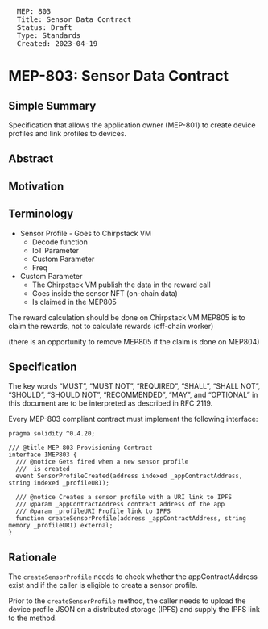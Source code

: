 <pre>
  MEP: 803
  Title: Sensor Data Contract
  Status: Draft
  Type: Standards
  Created: 2023-04-19
</pre>

# MEP-803: Sensor Data Contract

## Simple Summary

Specification that allows the application owner (MEP-801) to create device profiles and link profiles to devices.

## Abstract

## Motivation

## Terminology

- Sensor Profile - Goes to Chirpstack VM
  - Decode function
  - IoT Parameter
  - Custom Parameter
  - Freq
- Custom Parameter
  - The Chirpstack VM publish the data in the reward call
  - Goes inside the sensor NFT (on-chain data)
  - Is claimed in the MEP805

The reward calculation should be done on Chirpstack VM
MEP805 is to claim the rewards, not to calculate rewards (off-chain worker)

(there is an opportunity to remove MEP805 if the claim is done on MEP804)

## Specification

The key words “MUST”, “MUST NOT”, “REQUIRED”, “SHALL”, “SHALL NOT”, “SHOULD”, “SHOULD NOT”, “RECOMMENDED”, “MAY”, and “OPTIONAL” in this document are to be interpreted as described in RFC 2119.

Every MEP-803 compliant contract must implement the following interface:

```solidity=
pragma solidity ^0.4.20;

/// @title MEP-803 Provisioning Contract
interface IMEP803 {
  /// @notice Gets fired when a new sensor profile
  ///  is created
  event SensorProfileCreated(address indexed _appContractAddress, string indexed _profileURI);

  /// @notice Creates a sensor profile with a URI link to IPFS
  /// @param _appContractAddress contract address of the app
  /// @param _profileURI Profile link to IPFS
  function createSensorProfile(address _appContractAddress, string memory _profileURI) external;
}
```

## Rationale

The `createSensorProfile` needs to check whether the appContractAddress exist and if the caller is eligible to create a sensor profile.

Prior to the `createSensorProfile` method, the caller needs to upload the device profile JSON on a distributed storage (IPFS) and supply the IPFS link to the method.
